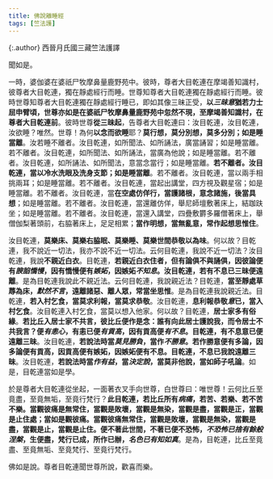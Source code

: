 ```yaml
---
title: 佛說離睡經
tags: [竺法護]
---
```


{:.author}
西晉月氏國三藏竺法護譯

聞如是。

一時，婆伽婆在婆祇尸牧摩鼻量鹿野苑中。彼時，尊者大目乾連在摩竭善知識村，彼尊者大目乾連，獨在靜處經行而睡。世尊知尊者大目乾連獨在靜處經行而睡。彼時世尊知尊者大目乾連獨在靜處經行睡已，即如其像三昧正受，<b>以<i>三昧意</i>猶若力士屈申臂頃，世尊亦如是在婆祇尸牧摩鼻量鹿野苑中忽然不現，至摩竭善知識村，在尊者大目乾連前</b>。彼時世尊<b>從三昧起</b>，告尊者大目乾連曰：汝目乾連，汝目乾連，汝欲睡？唯然。世尊！為何<b>以念而欲睡</b>耶？<b class="red">莫行想，莫分別想，莫多分別；如是睡當離</b>。汝若睡不離者。汝目乾連，如所聞法、如所誦法，廣當誦習；如是睡當離。若不離者。汝目乾連，如所聞法、如所誦法，當廣為他說；如是睡當離。若不離者。汝目乾連，如所誦法、如所聞法，意當念當行；如是睡當離。<b>若不離者。汝目乾連，當以冷水洗眼及洗身支節；如是睡當離</b>。若不離者。汝目乾連，當以兩手相挑兩耳；如是睡當離。若不離者。汝目乾連，當起出講堂，四方視及觀星宿；如是睡當離。若不離者。汝目乾連，當<b>在空處仿佯行，當護諸根，意念諸施，後當具想</b>；如是睡當離。若不離者。汝目乾連，當還離仿佯，舉尼師壇敷著床上，結跏趺坐；如是睡當離。若不離者。汝目乾連，當還入講堂，四疊敷欝多羅僧著床上，舉僧伽梨著頭前，右脇著床上，足足相累；<b>當作明想，當無亂意，常作起想思惟住</b>。

汝目乾連，<b class="red">莫樂床、莫樂右脇眠、莫樂睡、莫樂世間恭敬以為味</b>。何以故？目乾連，我不說近一切法，我亦不說不近一切法。云何目乾連，我說不近一切法？汝目乾連，我說<b class="red">不親近白衣</b>。目乾連，<b class="limegreen">若親近白衣住者，但有論俱不與誦俱，因彼論便有<i>諛諂憍慢</i>，因有憍慢便有<i>嫉妬</i>，因嫉妬<i>不知息</i>。汝目乾連，若有不息已三昧便遠離</b>。是為目乾連我說此不親近法。云何目乾連，我說親近法？目乾連，<b class="limegreen">當至靜處草蓐為床，<em>默然不言</em>，遠離諸惡、離人眾，常當坐思惟</b>。是為目乾連我說親近法。目乾連，<b class="red">若入村乞食，當莫求利報，當莫求恭敬</b>。汝目乾連，<b class="red">息利報恭敬<i>意</i>已，當入村乞食</b>。汝目乾連入村乞食，當莫以想入他家。何以故？目乾連，<b class="limegreen">居士家多有俗緣</b>。<b class="red">若比丘入居士家不共言，彼比丘便作是念：誰有向此居士護說我，而令居士不共我言？便<i>有恚心</i>，有恚已便<i>有貢高</i>，因有貢高便<i>有不息</i>。目乾連，有不息意已便遠離三昧</b>。汝目乾連，<b class="limegreen">若說法時當<i>莫見勝負</i>，當作<i>不勝意</i>。若作勝意便有多論，因多論便有貢高，因貢高便有嫉妬，因嫉妬便有不息。目乾連，不息已我說遠離三昧</b>。汝目乾連，<b>若說法時當<i>作有益</i>，當<i>決定說</i>，當莫非他說，當如師子吼論</b>。如是，目乾連當如是學。

於是尊者大目乾連從坐起，一面著衣叉手向世尊，白世尊曰：唯世尊！云何比丘至竟盡，至竟無垢，至竟行梵行？<b>此目乾連，若比丘所有<i>病痛</i>，若苦、若樂、若不苦不樂。當觀彼痛是無常住，當觀是敗壞，當觀是無染，當觀是盡，當觀是正，當觀是止住處；當如是觀彼痛。當觀彼痛無常住，當觀是敗壞，當觀是無染，當觀是盡，當觀是止，當觀是止住。便不著此世間，不著已便不恐怖，<em class="red">不恐怖已捨有餘般涅槃</em>，生便盡，梵行已成，所作已辦，<em class="limegreen">名色已有知如真</em></b>。是為，目乾連，比丘至竟盡、至竟無垢、至竟梵行、至竟行梵行。

佛如是說。尊者目乾連聞世尊所說，歡喜而樂。